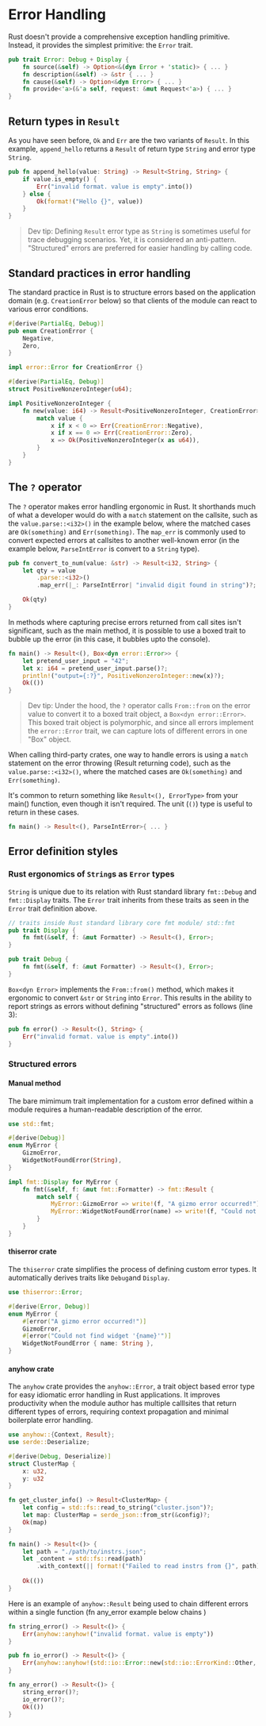 # Error Handling

Rust doesn't provide a comprehensive exception handling primitive. Instead, it provides the simplest primitive: the `Error` trait.

```rust
pub trait Error: Debug + Display {
    fn source(&self) -> Option<&(dyn Error + 'static)> { ... }
    fn description(&self) -> &str { ... }
    fn cause(&self) -> Option<&dyn Error> { ... }
    fn provide<'a>(&'a self, request: &mut Request<'a>) { ... }
}
```

## Return types in `Result`

As you have seen before, `Ok` and `Err` are the two variants of `Result`. In this example, `append_hello` returns a `Result` of return type `String` and error type `String`. 

```rust
pub fn append_hello(value: String) -> Result<String, String> {
    if value.is_empty() {
        Err("invalid format. value is empty".into())
    } else {
        Ok(format!("Hello {}", value))
    }
}
```

> Dev tip: Defining `Result` error type as `String` is sometimes useful for trace debugging scenarios. Yet, it is considered an anti-pattern. "Structured" errors are preferred for easier handling by calling code.

## Standard practices in error handling

The standard practice in Rust is to structure errors based on the application domain (e.g. `CreationError` below) so that clients of the module can react to various error conditions.

```rust
#[derive(PartialEq, Debug)]
pub enum CreationError {
    Negative,
    Zero,
}

impl error::Error for CreationError {}

#[derive(PartialEq, Debug)]
struct PositiveNonzeroInteger(u64);

impl PositiveNonzeroInteger {
    fn new(value: i64) -> Result<PositiveNonzeroInteger, CreationError> {
        match value {
            x if x < 0 => Err(CreationError::Negative),
            x if x == 0 => Err(CreationError::Zero),
            x => Ok(PositiveNonzeroInteger(x as u64)),
        }
    }
}
```

## The `?` operator 

The `?` operator makes error handling ergonomic in Rust. It shorthands much of what a developer would do with a `match` statement on the callsite, such as the `value.parse::<i32>()` in the example below, where the matched cases are `Ok(something)` and `Err(something)`. The `map_err` is commonly used to convert expected errors at callsites to another well-known error (in the example below, `ParseIntError` is convert to a `String` type).

```rust
pub fn convert_to_num(value: &str) -> Result<i32, String> {
    let qty = value
        .parse::<i32>()
        .map_err(|_: ParseIntError| "invalid digit found in string")?; //this is equivalent of doing match on the parse() result

    Ok(qty)
}
```

In methods where capturing precise errors returned from call sites isn't significant, such as the main method, it is possible to use a boxed trait to bubble up the error (in this case, it bubbles upto the console). 

```rust
fn main() -> Result<(), Box<dyn error::Error>> {
    let pretend_user_input = "42";
    let x: i64 = pretend_user_input.parse()?;
    println!("output={:?}", PositiveNonzeroInteger::new(x)?);
    Ok(())
}
```

> Dev tip: Under the hood, the `?` operator calls `From::from` on the error value to convert it to a boxed trait object, a `Box<dyn error::Error>`. This boxed trait object is polymorphic, and since all errors implement the `error::Error` trait, we can capture lots of different errors in one "Box" object.

When calling third-party crates, one way to handle errors is using a `match` statement on the error throwing (Result returning code), such as the `value.parse::<i32>()`, where the matched cases are `Ok(something)` and `Err(something)`.



It's common to return something like `Result<(), ErrorType>` from your main() function, even though it isn't required. The unit (`()`) type is useful to return in these cases.


```rust
fn main() -> Result<(), ParseIntError>{ ... }
```

## Error definition styles

### Rust ergonomics of `String`s as `Error` types

`String` is unique due to its relation with Rust standard library `fmt::Debug` and `fmt::Display` traits. The `Error` trait inherits from these traits as seen in the `Error` trait definition above.

```rust
// traits inside Rust standard library core fmt module/ std::fmt
pub trait Display {
    fn fmt(&self, f: &mut Formatter) -> Result<(), Error>;
}

pub trait Debug {
    fn fmt(&self, f: &mut Formatter) -> Result<(), Error>;
}
```

`Box<dyn Error>` implements the `From::from()` method, which makes it ergonomic to convert `&str` or `String` into `Error`. This results in the ability to report strings as errors without defining "structured" errors as follows (line 3): 

```rust
pub fn error() -> Result<(), String> {
    Err("invalid format. value is empty".into())
}
```


### Structured errors

#### Manual method

The bare mimimum trait implementation for a custom error defined within a module requires a human-readable description of the error.  

```rust
use std::fmt;

#[derive(Debug)]
enum MyError {
    GizmoError,
    WidgetNotFoundError(String),
}

impl fmt::Display for MyError {
    fn fmt(&self, f: &mut fmt::Formatter) -> fmt::Result {
        match self {
            MyError::GizmoError => write!(f, "A gizmo error occurred!"),
            MyError::WidgetNotFoundError(name) => write!(f, "Could not find widget '{}'", name),
        }
    }
}
```

#### thiserror crate

The `thiserror` crate simplifies the process of defining custom error types. It automatically derives traits like `Debug`and `Display`.

```rust
use thiserror::Error;

#[derive(Error, Debug)]
enum MyError {
    #[error("A gizmo error occurred!")]
    GizmoError,
    #[error("Could not find widget '{name}'")]
    WidgetNotFoundError { name: String },
}
```

#### anyhow crate

The `anyhow` crate provides the `anyhow::Error`, a trait object based error type for easy idiomatic error handling in Rust applications. It improves productivity when the module author has multiple calllsites that return different types of errors, requiring context propagation and minimal boilerplate error handling.  

```rust
use anyhow::{Context, Result};
use serde::Deserialize;

#[derive(Debug, Deserialize)]
struct ClusterMap { 
    x: u32,
    y: u32
}

fn get_cluster_info() -> Result<ClusterMap> {
    let config = std::fs::read_to_string("cluster.json")?;
    let map: ClusterMap = serde_json::from_str(&config)?;
    Ok(map)
}

fn main() -> Result<()> {
    let path = "./path/to/instrs.json";
    let _content = std::fs::read(path)
        .with_context(|| format!("Failed to read instrs from {}", path))?;
    
    Ok(())
}

```

Here is an example of `anyhow::Result` being used to chain different errors within a single function (fn any_error example below chains ) 

```rust
fn string_error() -> Result<()> {
    Err(anyhow::anyhow!("invalid format. value is empty"))
}

pub fn io_error() -> Result<()> {
    Err(anyhow::anyhow!(std::io::Error::new(std::io::ErrorKind::Other, "invalid IO packet")))
}

fn any_error() -> Result<()> {
    string_error()?;
    io_error()?;
    Ok(())
}

```

